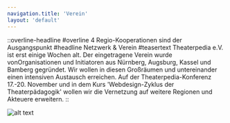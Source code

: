 ```yaml
---
navigation.title: 'Verein'
layout: 'default'
---
```



::overline-headline
#overline
4 Regio-Kooperationen sind der Ausgangspunkt
#headline
Netzwerk & Verein
#teasertext
Theaterpedia e.V. ist erst einige Wochen alt. Der eingetragene Verein wurde vonOrganisationen und Initiatoren aus Nürnberg, Augsburg, Kassel und Bamberg gegründet. Wir wollen in diesen Großräumen und untereinander einen intensiven Austausch erreichen. Auf der Theaterpedia-Konferenz 17.-20. November und in dem Kurs 'Webdesign-Zyklus der Theaterpädagogik' wollen wir die Vernetzung auf weitere Regionen und Akteuere erweitern.
::

![alt text](https://res.cloudinary.com/little-papillon/image/upload/w_600,e_grayscale,c_fill,g_auto/v1664970233/pedia_ipsum/core/084_dasei2022_I8A5042_j1yt4k.jpg)
